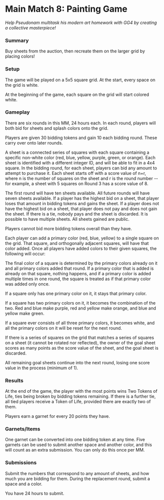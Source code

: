 # **Main Match 8: Painting Game**

*Help Pseudonam multitask his modern art homework with GG4 by creating a collective masterpiece!*

### **Summary**

Buy sheets from the auction, then recreate them on the larger grid by placing colors! 

### **Setup**

The game will be played on a 5x5 square grid. At the start, every space on the grid is white.

At the beginning of the game, each square on the grid will start colored white.

### **Gameplay**

There are six rounds in this MM, 24 hours each. In each round, players will both bid for sheets and splash colors onto the grid.

Players are given 30 bidding tokens and gain 10 each bidding round. These carry over onto later rounds. 

A sheet is a connected series of squares with each square containing a specific non-white color (red, blue, yellow, purple, green, or orange). Each sheet is identified with a different integer ID, and will be able to fit in a 4x4 square. In the bidding round, for each sheet, players can bid any amount to attempt to purchase it. Each sheet starts off with a score value of n+r, where n is the number of squares on the sheet and r is the round number -- for example, a sheet with 5 squares on Round 3 has a score value of 8. 

The first round will have ten sheets available. All future rounds will have seven sheets available. 
If a player has the highest bid on a sheet, that player loses that amount in bidding tokens and gains the sheet. If a player does not have the highest bid on a sheet, that player does not pay and does not gain the sheet. If there is a tie, nobody pays and the sheet is discarded. It is possible to have multiple sheets. All sheets gained are public.

Players cannot bid more bidding tokens overall than they have.

Each player can add a primary color (red, blue, yellow) to a single square on the grid. That square, and orthogonally adjacent squares, will have that color added. Once all players have added colors to their given squares, the following will occur:

The final color of a square is determined by the primary colors already on it and all primary colors added that round. If a primary color that is added is already on that square, nothing happens, and if a primary color is added multiple times in one round, the square is treated as if that primary color was added only once.

If a square only has one primary color on it, it stays that primary color.

If a square has two primary colors on it, it becomes the combination of the two. Red and blue make purple, red and yellow make orange, and blue and yellow make green.

If a square ever consists of all three primary colors, it becomes white, and all the primary colors on it will be reset for the next round.

If there is a series of squares on the grid that matches a series of squares on a sheet (it cannot be rotated nor reflected), the owner of the goal sheet scores as many points as the score value of the sheet, and the goal sheet is discarded. 

All remaining goal sheets continue into the next round, losing one score value in the process (minimum of 1). 

### **Results**

At the end of the game, the player with the most points wins Two Tokens of Life, ties being broken by bidding tokens remaining. If there is a further tie, all tied players receive a Token of Life, provided there are exactly two of them.

Players earn a garnet for every 20 points they have.

### **Garnets/Items**

One garnet can be converted into one bidding token at any time.
Five garnets can be used to submit another space and another color, and this will count as an extra submission. You can only do this once per MM.

### **Submissions**

Submit the numbers that correspond to any amount of sheets, and how much you are bidding for them. During the replacement round, submit a space and a color.

You have 24 hours to submit. 



